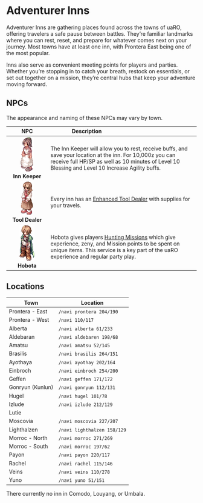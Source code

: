 # Adventurer Inns
Adventurer Inns are gathering places found across the towns of uaRO, offering travelers a safe pause between battles. They’re familiar landmarks where you can rest, reset, and prepare for whatever comes next on your journey. Most towns have at least one inn, with Prontera East being one of the most popular.

Inns also serve as convenient meeting points for players and parties. Whether you’re stopping in to catch your breath, restock on essentials, or set out together on a mission, they’re central hubs that keep your adventure moving forward.



## NPCs
The appearance and naming of these NPCs may vary by town.

| <div style="width:6rem;">NPC</div> | <div style="width:12rem;">Description</div> |
|:---:|---|
| ![Inn Keeper](img/NPC/inn.gif)<br>**Inn Keeper** | The Inn Keeper will allow you to rest, receive buffs, and save your location at the inn. For 10,000z you can receive full HP/SP as well as 10 minutes of Level 10 Blessing and Level 10 Increase Agility buffs. | 
| ![Inn Tool Dealer](img/NPC/tool-dealer.gif)<br>**Tool Dealer** | Every inn has an [Enhanced Tool Dealer](Dealers.md#enhanced-tool-dealer) with supplies for your travels. | 
| ![Hobota](img/NPC/hobota.gif)<br>**Hobota** | Hobota gives players [Hunting Missions](Hunting_Mission.md) which give experience, zeny, and Mission points to be spent on unique items. This service is a key part of the uaRO experience and regular party play. | 



## Locations
| Town | Location |
|---|---|
| Prontera - East | `/navi prontera 204/190` |
| Prontera - West | `/navi 110/117` |
| Alberta | `/navi alberta 61/233` |
| Aldebaran | `/navi aldebaren 198/68` |
| Amatsu | `/navi amatsu 52/145` |
| Brasilis | `/navi brasilis 264/151` |
| Ayothaya | `/navi ayothay 202/164` |
| Einbroch | `/navi einbroch 254/200` |
| Geffen | `/navi geffen 171/172` |
| Gonryun (Kunlun) | `/navi gonryun 112/131` |
| Hugel | `/navi hugel 101/78` |
| Izlude | `/navi izlude 212/129` |
| Lutie |  |
| Moscovia | `/navi moscovia 227/207` |
| Lighthalzen | `/navi lighthalzen 158/129` |
| Morroc - North | `/navi morroc 271/269` |
| Morroc - South | `/navi morroc 197/62` |
| Payon | `/navi payon 220/117` |
| Rachel | `/navi rachel 115/146` |
| Veins | `/navi veins 110/278` |
| Yuno | `/navi yuno 51/151` |

There currently no inn in Comodo, Louyang, or Umbala.